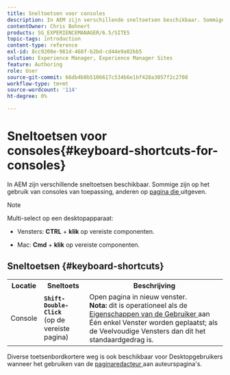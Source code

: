 ```yaml
---
title: Sneltoetsen voor consoles
description: In AEM zijn verschillende sneltoetsen beschikbaar. Sommige zijn van toepassing op het gebruik van consoles, andere op paginabewerking.
contentOwner: Chris Bohnert
products: SG_EXPERIENCEMANAGER/6.5/SITES
topic-tags: introduction
content-type: reference
exl-id: 8cc9200e-981d-468f-b2bd-cd44e9a02bb5
solution: Experience Manager, Experience Manager Sites
feature: Authoring
role: User
source-git-commit: 66db4b0b5106617c534b6e1bf428a3057f2c2708
workflow-type: tm+mt
source-wordcount: '114'
ht-degree: 0%

---
```


# Sneltoetsen voor consoles{#keyboard-shortcuts-for-consoles}

In AEM zijn verschillende sneltoetsen beschikbaar. Sommige zijn op het gebruik van consoles van toepassing, anderen op [ pagina die ](/help/sites-classic-ui-authoring/classic-page-author-keyboard-shortcuts.md) uitgeven.

>[!NOTE]
>
>Multi-select op een desktopapparaat:
>
>* Vensters: **CTRL** + **klik** op vereiste componenten.
>
>* Mac: **Cmd** + **klik** op vereiste componenten.
>

## Sneltoetsen {#keyboard-shortcuts}

<table>
 <tbody>
  <tr>
   <th>Locatie</th>
   <th>Sneltoets</th>
   <th>Beschrijving</th>
  </tr>
  <tr>
   <td>Console</td>
   <td><strong><code>Shift-Double-Click</code></strong><br /> (op de vereiste pagina)</td>
   <td>Open pagina in nieuw venster.<br /> <strong> Nota:</strong> dit is operationeel als de <a href="/help/sites-classic-ui-authoring/author-env-user-props.md"> Eigenschappen van de Gebruiker </a> aan Één enkel Venster worden geplaatst; als de Veelvoudige Vensters dan dit het standaardgedrag is.</td>
  </tr>
 </tbody>
</table>

Diverse toetsenbordkortere weg is ook beschikbaar voor Desktopgebruikers wanneer het gebruiken van de [ paginaredacteur ](/help/sites-classic-ui-authoring/classic-page-author-keyboard-shortcuts.md) aan auteurspagina&#39;s.
